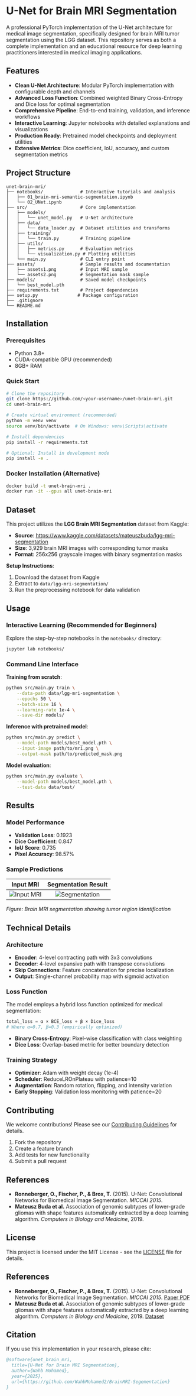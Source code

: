 # U-Net for Brain MRI Segmentation

A professional PyTorch implementation of the U-Net architecture for medical image segmentation, specifically designed for brain MRI tumor segmentation using the LGG dataset. This repository serves as both a complete implementation and an educational resource for deep learning practitioners interested in medical imaging applications.

## Features

* **Clean U-Net Architecture**: Modular PyTorch implementation with configurable depth and channels
* **Advanced Loss Function**: Combined weighted Binary Cross-Entropy and Dice loss for optimal segmentation
* **Comprehensive Pipeline**: End-to-end training, validation, and inference workflows
* **Interactive Learning**: Jupyter notebooks with detailed explanations and visualizations
* **Production Ready**: Pretrained model checkpoints and deployment utilities
* **Extensive Metrics**: Dice coefficient, IoU, accuracy, and custom segmentation metrics

## Project Structure

```
unet-brain-mri/
├── notebooks/              # Interactive tutorials and analysis
│   ├── 01_brain-mri-semantic-segmentation.ipynb
│   └── 02_UNet.ipynb
├── src/                    # Core implementation
│   ├── models/
│   │   └── unet_model.py   # U-Net architecture
│   ├── data/
│   │   └── data_loader.py  # Dataset utilities and transforms
│   ├── training/
│   │   └── train.py        # Training pipeline
│   ├── utils/
│   │   ├── metrics.py      # Evaluation metrics
│   │   └── visualization.py # Plotting utilities
│   └── main.py             # CLI entry point
├── assets/                 # Sample results and documentation
│   ├── assets1.png         # Input MRI sample
│   └── assets2.png         # Segmentation mask sample
├── models/                 # Saved model checkpoints
│   └── best_model.pth
├── requirements.txt        # Project dependencies
├── setup.py               # Package configuration
├── .gitignore
└── README.md
```

## Installation

### Prerequisites
- Python 3.8+
- CUDA-compatible GPU (recommended)
- 8GB+ RAM

### Quick Start

```bash
# Clone the repository
git clone https://github.com/<your-username>/unet-brain-mri.git
cd unet-brain-mri

# Create virtual environment (recommended)
python -m venv venv
source venv/bin/activate  # On Windows: venv\Scripts\activate

# Install dependencies
pip install -r requirements.txt

# Optional: Install in development mode
pip install -e .
```

### Docker Installation (Alternative)

```bash
docker build -t unet-brain-mri .
docker run -it --gpus all unet-brain-mri
```

## Dataset

This project utilizes the **LGG Brain MRI Segmentation** dataset from Kaggle:
- **Source**: https://www.kaggle.com/datasets/mateuszbuda/lgg-mri-segmentation
- **Size**: 3,929 brain MRI images with corresponding tumor masks
- **Format**: 256x256 grayscale images with binary segmentation masks

**Setup Instructions**:
1. Download the dataset from Kaggle
2. Extract to `data/lgg-mri-segmentation/`
3. Run the preprocessing notebook for data validation

## Usage

### Interactive Learning (Recommended for Beginners)

Explore the step-by-step notebooks in the `notebooks/` directory:

```bash
jupyter lab notebooks/
```

### Command Line Interface

**Training from scratch**:
```bash
python src/main.py train \
    --data-path data/lgg-mri-segmentation \
    --epochs 50 \
    --batch-size 16 \
    --learning-rate 1e-4 \
    --save-dir models/
```

**Inference with pretrained model**:
```bash
python src/main.py predict \
    --model-path models/best_model.pth \
    --input-image path/to/mri.png \
    --output-mask path/to/predicted_mask.png
```

**Model evaluation**:
```bash
python src/main.py evaluate \
    --model-path models/best_model.pth \
    --test-data data/test/
```

## Results

### Model Performance
- **Validation Loss**: 0.1923
- **Dice Coefficient**: 0.847
- **IoU Score**: 0.735
- **Pixel Accuracy**: 98.57%

### Sample Predictions

| Input MRI | Segmentation Result |
|:---------:|:-------------------:|
| ![Input MRI](assets/assets1.png) | ![Segmentation](assets/assets2.png) |

*Figure: Brain MRI segmentation showing tumor region identification*

## Technical Details

### Architecture
- **Encoder**: 4-level contracting path with 3x3 convolutions
- **Decoder**: 4-level expansive path with transpose convolutions  
- **Skip Connections**: Feature concatenation for precise localization
- **Output**: Single-channel probability map with sigmoid activation

### Loss Function
The model employs a hybrid loss function optimized for medical segmentation:

```python
total_loss = α × BCE_loss + β × Dice_loss
# Where α=0.7, β=0.3 (empirically optimized)
```

- **Binary Cross-Entropy**: Pixel-wise classification with class weighting
- **Dice Loss**: Overlap-based metric for better boundary detection

### Training Strategy
- **Optimizer**: Adam with weight decay (1e-4)
- **Scheduler**: ReduceLROnPlateau with patience=10
- **Augmentation**: Random rotation, flipping, and intensity variation
- **Early Stopping**: Validation loss monitoring with patience=20

## Contributing

We welcome contributions! Please see our [Contributing Guidelines](CONTRIBUTING.md) for details.

1. Fork the repository
2. Create a feature branch
3. Add tests for new functionality
4. Submit a pull request

## References

- **Ronneberger, O., Fischer, P., & Brox, T.** (2015). U-Net: Convolutional Networks for Biomedical Image Segmentation. *MICCAI 2015*.
- **Mateusz Buda et al.** Association of genomic subtypes of lower-grade gliomas with shape features automatically extracted by a deep learning algorithm. *Computers in Biology and Medicine*, 2019.

## License

This project is licensed under the MIT License - see the [LICENSE](LICENSE) file for details.

## References

- **Ronneberger, O., Fischer, P., & Brox, T.** (2015). U-Net: Convolutional Networks for Biomedical Image Segmentation. *MICCAI 2015*. [Paper PDF](https://arxiv.org/pdf/1505.04597)
- **Mateusz Buda et al.** Association of genomic subtypes of lower-grade gliomas with shape features automatically extracted by a deep learning algorithm. *Computers in Biology and Medicine*, 2019. [Dataset](https://www.kaggle.com/datasets/mateuszbuda/lgg-mri-segmentation)

## Citation

If you use this implementation in your research, please cite:

```bibtex
@software{unet_brain_mri,
  title={U-Net for Brain MRI Segmentation},
  author={Wahb Mohamed},
  year={2025},
  url={https://github.com/WahbMohamed2/BrainMRI-Segementation}
}
```
